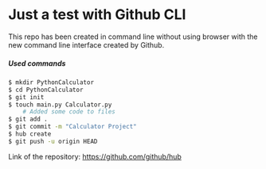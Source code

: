 # Just a test with Github CLI 

This repo has been created in command line without using browser with the new command line interface created by Github.

##### Used commands

```bash
$ mkdir PythonCalculator
$ cd PythonCalculator
$ git init 
$ touch main.py Calculator.py
	# Added some code to files
$ git add .
$ git commit -m "Calculator Project"
$ hub create
$ git push -u origin HEAD
```

Link of the repository:
https://github.com/github/hub
